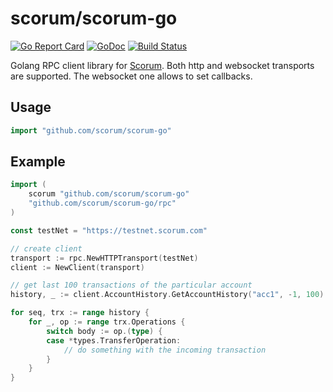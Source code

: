 # scorum/scorum-go
[![Go Report Card](https://goreportcard.com/badge/github.com/scorum/scorum-go)](https://goreportcard.com/report/github.com/scorum/scorum-go)
[![GoDoc](https://godoc.org/github.com/scorum/scorum-go?status.svg)](https://godoc.org/github.com/scorum/scorum-go)
[![Build Status](https://travis-ci.org/scorum/scorum-go.svg?branch=master)](https://travis-ci.org/scorum/scorum-go)

Golang RPC client library for [Scorum](https://scorumcoins.com). Both http and websocket transports are supported.
The websocket one allows to set callbacks.

## Usage

```go
import "github.com/scorum/scorum-go"
```

## Example
```go
import (
    scorum "github.com/scorum/scorum-go"
    "github.com/scorum/scorum-go/rpc"
)

const testNet = "https://testnet.scorum.com"

// create client
transport := rpc.NewHTTPTransport(testNet)
client := NewClient(transport)

// get last 100 transactions of the particular account
history, _ := client.AccountHistory.GetAccountHistory("acc1", -1, 100)

for seq, trx := range history {
    for _, op := range trx.Operations {
        switch body := op.(type) {
        case *types.TransferOperation:
            // do something with the incoming transaction
        }
    }
}

```

